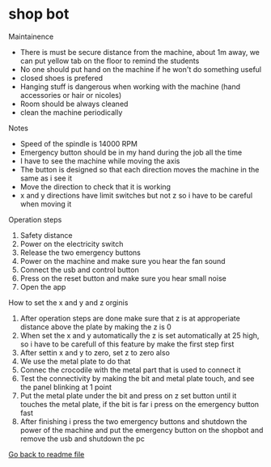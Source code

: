 # shop bot

Maintainence

- There is must be secure distance from the machine, about 1m away, we can put yellow tab on the floor to remind the students
- No one should put hand on the machine if he won't do something useful
- closed shoes is prefered
- Hanging stuff is dangerous when working with the machine (hand accessories or hair or nicoles)
- Room should be always cleaned
- clean the machine periodically

Notes

- Speed of the spindle is 14000 RPM
- Emergency button should be in my hand during the job all the time
- I have to see the machine while moving the axis
- The button is designed so that each direction moves the machine in the same as i see it
- Move the direction to check that it is working
- x and y directions have limit switches but not z so i have to be careful when moving it

Operation steps

1. Safety distance
2. Power on the electricity switch
3. Release the two emergency buttons
4. Power on the machine and make sure you hear the fan sound
5. Connect the usb and control button
6. Press on the reset button and make sure you hear small noise
7. Open the app

How to set the x and y and z orginis

1. After operation steps are done make sure that z is at approperiate distance above the plate by making the z is 0
2. When set the x and y automatically the z is set automatically at 25 high, so i have to be carefull of this feature by make the first step first
3. After settin x and y to zero, set z to zero also
4. We use the metal plate to do that
5. Connec the crocodile with the metal part that is used to connect it
6. Test the connectivity by making the bit and metal plate touch, and see the panel blinking at 1 point
7. Put the metal plate under the bit and press on z set button until it touches the metal plate, if the bit is far i press on the emergency button fast
8. After finishing i press the two emergency buttons and shutdown the power of the machine and put the emergency button on the shopbot and remove the usb and shutdown the pc

[Go back to readme file](readme.md)